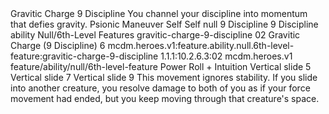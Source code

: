 <ability>
  <name>Gravitic Charge</name>
  <cost>9 Discipline</cost>
  <flavor>You channel your discipline into momentum that defies gravity.</flavor>
  <keywords>
    <keyword>Psionic</keyword>
  </keywords>
  <type>Maneuver</type>
  <distance>Self</distance>
  <target>Self</target>
  <metadata>
    <class>null</class>
    <cost>9 Discipline</cost>
    <cost_amount>9</cost_amount>
    <cost_resource>Discipline</cost_resource>
    <feature_type>ability</feature_type>
    <file_dpath>Null/6th-Level Features</file_dpath>
    <item_id>gravitic-charge-9-discipline</item_id>
    <item_index>02</item_index>
    <item_name>Gravitic Charge (9 Discipline)</item_name>
    <level>6</level>
    <scc>mcdm.heroes.v1:feature.ability.null.6th-level-feature:gravitic-charge-9-discipline</scc>
    <scdc>1.1.1:10.2.6.3:02</scdc>
    <source>mcdm.heroes.v1</source>
    <type>feature/ability/null/6th-level-feature</type>
  </metadata>
  <effects>
    <effect type="roll">
      <roll>Power Roll + Intuition</roll>
      <t1>Vertical slide 5</t1>
      <t2>Vertical slide 7</t2>
      <t3>Vertical slide 9</t3>
    </effect>
    <effect type="mundane">This movement ignores stability. If you slide into another creature, you resolve damage to both of you as if your force movement had ended, but you keep moving through that creature&apos;s space.</effect>
  </effects>
</ability>
